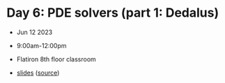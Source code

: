 # Day 6: PDE solvers (part 1: Dedalus)
- Jun 12 2023
- 9:00am-12:00pm
- Flatiron 8th floor classroom

- [slides](https://lamsoa729.github.io/BPMSummerSchool/Day6:Dedalus/slides.html) ([source](main.md))
